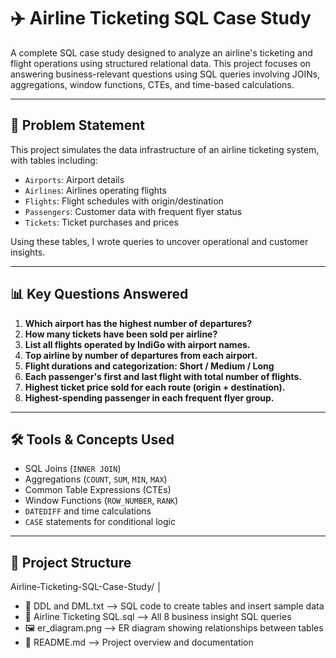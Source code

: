 # ✈️ Airline Ticketing SQL Case Study

A complete SQL case study designed to analyze an airline's ticketing and flight operations using structured relational data. This project focuses on answering business-relevant questions using SQL queries involving JOINs, aggregations, window functions, CTEs, and time-based calculations.

---

## 🧠 Problem Statement

This project simulates the data infrastructure of an airline ticketing system, with tables including:
- `Airports`: Airport details
- `Airlines`: Airlines operating flights
- `Flights`: Flight schedules with origin/destination
- `Passengers`: Customer data with frequent flyer status
- `Tickets`: Ticket purchases and prices

Using these tables, I wrote queries to uncover operational and customer insights.

---

## 📊 Key Questions Answered

1. **Which airport has the highest number of departures?**  
2. **How many tickets have been sold per airline?**  
3. **List all flights operated by IndiGo with airport names.**  
4. **Top airline by number of departures from each airport.**  
5. **Flight durations and categorization: Short / Medium / Long**  
6. **Each passenger's first and last flight with total number of flights.**  
7. **Highest ticket price sold for each route (origin + destination).**  
8. **Highest-spending passenger in each frequent flyer group.**

---

## 🛠️ Tools & Concepts Used

- SQL Joins (`INNER JOIN`)
- Aggregations (`COUNT`, `SUM`, `MIN`, `MAX`)
- Common Table Expressions (CTEs)
- Window Functions (`ROW_NUMBER`, `RANK`)
- `DATEDIFF` and time calculations
- `CASE` statements for conditional logic

---

## 📁 Project Structure
Airline-Ticketing-SQL-Case-Study/
│
- 📄 DDL and DML.txt               --> SQL code to create tables and insert sample data
- 📄 Airline Ticketing SQL.sql           --> All 8 business insight SQL queries
- 🖼️ er_diagram.png                --> ER diagram showing relationships between tables
- 📄 README.md                     --> Project overview and documentation

